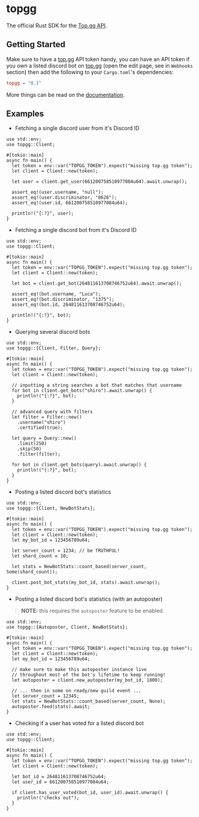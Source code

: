 # topgg

The official Rust SDK for the [Top.gg API](https://docs.top.gg).

## Getting Started

Make sure to have a [top.gg](https://top.gg) API token handy, you can have an API token if you own a listed discord bot on [top.gg](https://top.gg) (open the edit page, see in `Webhooks` section) then add the following to your `Cargo.toml`'s dependencies:

```toml
topgg = "0.1"
```

More things can be read on the [documentation](https://docs.rs/topgg).

## Examples

- Fetching a single discord user from it's Discord ID

```rust,no_run
use std::env;
use topgg::Client;

#[tokio::main]
async fn main() {
  let token = env::var("TOPGG_TOKEN").expect("missing top.gg token");
  let client = Client::new(token);
  
  let user = client.get_user(661200758510977084u64).await.unwrap();
  
  assert_eq!(user.username, "null");
  assert_eq!(user.discriminator, "8626");
  assert_eq!(user.id, 661200758510977084u64);
  
  println!("{:?}", user);
}
```

- Fetching a single discord bot from it's Discord ID

```rust,no_run
use std::env;
use topgg::Client;

#[tokio::main]
async fn main() {
  let token = env::var("TOPGG_TOKEN").expect("missing top.gg token");
  let client = Client::new(token);
  
  let bot = client.get_bot(264811613708746752u64).await.unwrap();
  
  assert_eq!(bot.username, "Luca");
  assert_eq!(bot.discriminator, "1375");
  assert_eq!(bot.id, 264811613708746752u64);
  
  println!("{:?}", bot);
}
```

- Querying several discord bots

```rust,no_run
use std::env;
use topgg::{Client, Filter, Query};

#[tokio::main]
async fn main() {
  let token = env::var("TOPGG_TOKEN").expect("missing top.gg token");
  let client = Client::new(token);
  
  // inputting a string searches a bot that matches that username
  for bot in client.get_bots("shiro").await.unwrap() {
    println!("{:?}", bot);
  }

  // advanced query with filters
  let filter = Filter::new()
    .username("shiro")
    .certified(true);

  let query = Query::new()
    .limit(250)
    .skip(50)
    .filter(filter);

  for bot in client.get_bots(query).await.unwrap() {
    println!("{:?}", bot);
  }
}
```

- Posting a listed discord bot's statistics

```rust,no_run
use std::env;
use topgg::{Client, NewBotStats};

#[tokio::main]
async fn main() {
  let token = env::var("TOPGG_TOKEN").expect("missing top.gg token");
  let client = Client::new(token);
  let my_bot_id = 123456789u64;

  let server_count = 1234; // be TRUTHFUL!
  let shard_count = 10;

  let stats = NewBotStats::count_based(server_count, Some(shard_count));

  client.post_bot_stats(my_bot_id, stats).await.unwrap();
}
```

- Posting a listed discord bot's statistics (with an autoposter)

> **NOTE:** this requires the `autoposter` feature to be enabled.

```rust,no_run
use std::env;
use topgg::{Autoposter, Client, NewBotStats};

#[tokio::main]
async fn main() {
  let token = env::var("TOPGG_TOKEN").expect("missing top.gg token");
  let client = Client::new(token);
  let my_bot_id = 123456789u64;

  // make sure to make this autoposter instance live
  // throughout most of the bot's lifetime to keep running!
  let autoposter = client.new_autoposter(my_bot_id, 1800);

  // ... then in some on ready/new guild event ...
  let server_count = 12345;
  let stats = NewBotStats::count_based(server_count, None);
  autoposter.feed(stats).await;
}
```

- Checking if a user has voted for a listed discord bot

```rust,no_run
use std::env;
use topgg::Client;

#[tokio::main]
async fn main() {
  let token = env::var("TOPGG_TOKEN").expect("missing top.gg token");
  let client = Client::new(token);
  
  let bot_id = 264811613708746752u64;
  let user_id = 661200758510977084u64;

  if client.has_user_voted(bot_id, user_id).await.unwrap() {
    println!("checks out");
  }
}
```